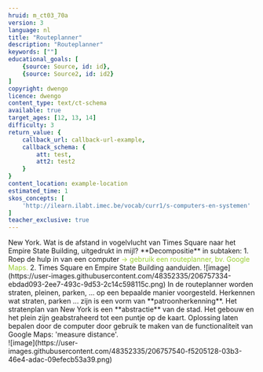```yaml
---
hruid: m_ct03_70a
version: 3
language: nl
title: "Routeplanner"
description: "Routeplanner"
keywords: [""]
educational_goals: [
    {source: Source, id: id}, 
    {source: Source2, id: id2}
]
copyright: dwengo
licence: dwengo
content_type: text/ct-schema
available: true
target_ages: [12, 13, 14]
difficulty: 3
return_value: {
    callback_url: callback-url-example,
    callback_schema: {
        att: test,
        att2: test2
    }
}
content_location: example-location
estimated_time: 1
skos_concepts: [
    'http://ilearn.ilabt.imec.be/vocab/curr1/s-computers-en-systemen'
]
teacher_exclusive: true
---
```


<context>
New York. Wat is de afstand in vogelvlucht van Times Square naar het Empire State Building, uitgedrukt in mijl? 
</div>
</context>
<decomposition>
**Decompositie** in subtaken:
1. Roep de hulp in van een computer <span style="color: yellowgreen">→ gebruik een routeplanner, bv. Google Maps.</span>
2. Times Square en Empire State Building aanduiden.
 ![image](https://user-images.githubusercontent.com/48352335/206757334-ebdad093-2ee7-493c-9d53-2c14c598115c.png)
</decomposition>
<patternRecognition>
In de routeplanner worden straten, pleinen, parken, ... op een bepaalde manier voorgesteld. Herkennen wat straten, parken ... zijn is een vorm van **patroonherkenning**.
</patternRecognition>
<abstraction>
Het stratenplan van New York is een **abstractie** van de stad. 
Het gebouw en het plein zijn geabstraheerd tot een puntje op de kaart.  
</abstraction>
<algorithms>

</algorithms>
<implementation>
Oplossing laten bepalen door de computer door gebruik te maken van de functionaliteit van Google Maps: 'measure distance'.<br>
![image](https://user-images.githubusercontent.com/48352335/206757540-f5205128-03b3-46e4-adac-09efecb53a39.png)
</implementation>

